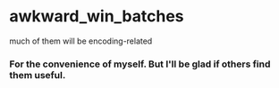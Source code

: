 # awkward_win_batches
much of them will be encoding-related

### For the convenience of myself. But I'll be glad if others find them useful.
